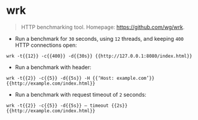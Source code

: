 # wrk

> HTTP benchmarking tool.
> Homepage: <https://github.com/wg/wrk>.

- Run a benchmark for `30` seconds, using `12` threads, and keeping `400` HTTP connections open:

`wrk -t{{12}} -c{{400}} -d{{30s}} {{http://127.0.0.1:8080/index.html}}`

- Run a benchmark with header:

`wrk -t{{2}} -c{{5}} -d{{5s}} -H {{‘Host: example.com’}} {{http://example.com/index.html}}`

- Run a benchmark with request timeout of `2` seconds:

`wrk -t{{2}} -c{{5}} -d{{5s}} — timeout {{2s}} {{http://example.com/index.html}}`
